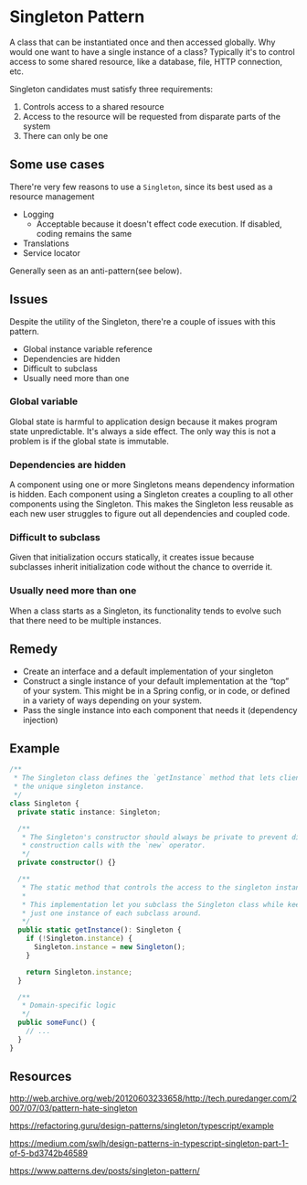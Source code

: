 # Singleton Pattern
A class that can be instantiated once and then accessed globally.  Why would one want to have a single instance of a class?  Typically it's to control access to some shared resource, like a database, file, HTTP connection, etc.

Singleton candidates must satisfy three requirements:

1. Controls access to a shared resource
2. Access to the resource will be requested from disparate parts of the system
3. There can only be one

## Some use cases
There're very few reasons to use a `Singleton`, since its best used as a resource management 

- Logging
  - Acceptable because it doesn't effect code execution.  If disabled, coding remains the same
- Translations
- Service locator

Generally seen as an anti-pattern(see below).

## Issues
Despite the utility of the Singleton, there're a couple of issues with this pattern.

- Global instance variable reference
- Dependencies are hidden
- Difficult to subclass
- Usually need more than one

### Global variable
Global state is harmful to application design because it makes program state unpredictable.  It's always a side effect.  The only way this is not a problem is if the global state is immutable.

### Dependencies are hidden
A component using one or more Singletons means dependency information is hidden.  Each component using a Singleton creates a coupling to all other components using the Singleton.  This makes the Singleton less reusable as each new user struggles to figure out all dependencies and coupled code.

### Difficult to subclass
Given that initialization occurs statically, it creates issue because subclasses inherit initialization code without the chance to override it.

### Usually need more than one
When a class starts as a Singleton, its functionality tends to evolve such that there need to be multiple instances.

## Remedy
- Create an interface and a default implementation of your singleton
- Construct a single instance of your default implementation at the “top” of your system. This might be in a Spring config, or in code, or defined in a variety of ways depending on your system.
- Pass the single instance into each component that needs it (dependency injection)

## Example
```ts
/**
 * The Singleton class defines the `getInstance` method that lets clients access
 * the unique singleton instance.
 */
class Singleton {
  private static instance: Singleton;

  /**
   * The Singleton's constructor should always be private to prevent direct
   * construction calls with the `new` operator.
   */
  private constructor() {}

  /**
   * The static method that controls the access to the singleton instance.
   *
   * This implementation let you subclass the Singleton class while keeping
   * just one instance of each subclass around.
   */
  public static getInstance(): Singleton {
    if (!Singleton.instance) {
      Singleton.instance = new Singleton();
    }

    return Singleton.instance;
  }

  /**
   * Domain-specific logic
   */
  public someFunc() {
    // ...
  }
}
```

## Resources
http://web.archive.org/web/20120603233658/http://tech.puredanger.com/2007/07/03/pattern-hate-singleton

https://refactoring.guru/design-patterns/singleton/typescript/example

https://medium.com/swlh/design-patterns-in-typescript-singleton-part-1-of-5-bd3742b46589

https://www.patterns.dev/posts/singleton-pattern/